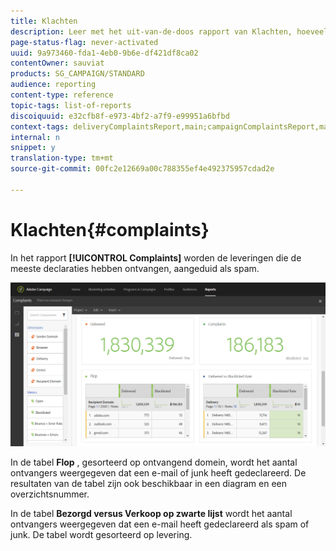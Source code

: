 ```yaml
---
title: Klachten
description: Leer met het uit-van-de-doos rapport van Klachten, hoeveel tijd de levering als spam werd verklaard.
page-status-flag: never-activated
uuid: 9a973460-fda1-4eb0-9b6e-df421df8ca02
contentOwner: sauviat
products: SG_CAMPAIGN/STANDARD
audience: reporting
content-type: reference
topic-tags: list-of-reports
discoiquuid: e32cfb8f-e973-4bf2-a7f9-e99951a6bfbd
context-tags: deliveryComplaintsReport,main;campaignComplaintsReport,main;programComplaintsReport,main
internal: n
snippet: y
translation-type: tm+mt
source-git-commit: 00fc2e12669a00c788355ef4e492375957cdad2e

---
```



# Klachten{#complaints}

In het rapport **[!UICONTROL Complaints]** worden de leveringen die de meeste declaraties hebben ontvangen, aangeduid als spam.

![](assets/delivery_reports_complaints.png)

In de tabel **Flop** , gesorteerd op ontvangend domein, wordt het aantal ontvangers weergegeven dat een e-mail of junk heeft gedeclareerd. De resultaten van de tabel zijn ook beschikbaar in een diagram en een overzichtsnummer.

In de tabel **Bezorgd versus Verkoop op zwarte lijst** wordt het aantal ontvangers weergegeven dat een e-mail heeft gedeclareerd als spam of junk. De tabel wordt gesorteerd op levering.
